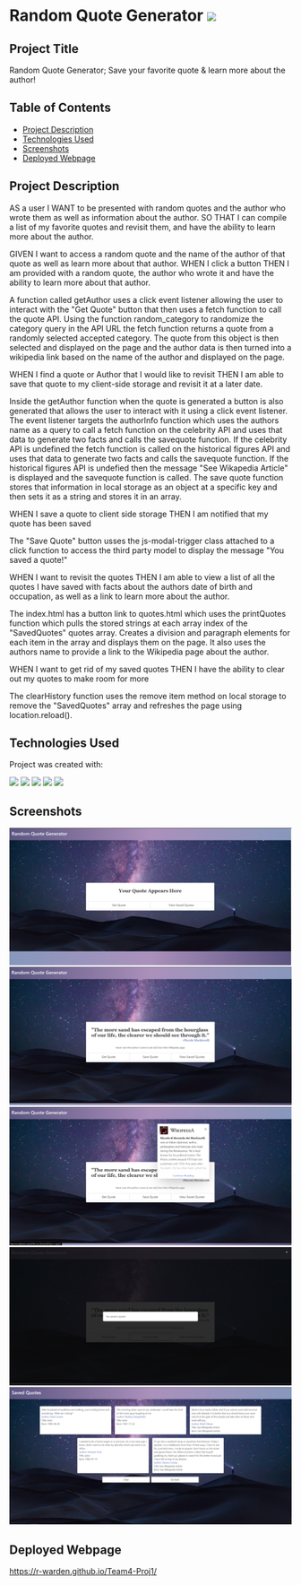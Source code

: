 # Random Quote Generator ![](https://img.shields.io/badge/contributers-5-blue?logo=github)

## Project Title

Random Quote Generator; Save your favorite quote & learn more about the author!

## Table of Contents

- [Project Description](#project-description)
- [Technologies Used](#technologies-used)
- [Screenshots](#screenshots)
- [Deployed Webpage](#deployed-webpage)

## Project Description

AS a user
I WANT to be presented with random quotes and the author who wrote them as well as information about the author.
SO THAT I can compile a list of my favorite quotes and revisit them, and have the ability to learn more about the author.

GIVEN I want to access a random quote and the name of the author of that quote as well as learn more about that author.
WHEN I click a button
THEN I am provided with a random quote, the author who wrote it and have the ability to learn more about that author.

A function called getAuthor uses a click event listener allowing the user to interact with the "Get Quote" button that then uses a fetch function to call the quote API. Using the function random_category to randomize the category query in the API URL the fetch function returns a quote from a randomly selected accepted category. The quote from this object is then selected and displayed on the page and the author data is then turned into a wikipedia link based on the name of the author and displayed on the page.

WHEN I find a quote or Author that I would like to revisit
THEN I am able to save that quote to my client-side storage and revisit it at a later date.

Inside the getAuthor function when the quote is generated a button is also generated that allows the user to interact with it using a click event listener. The event listener targets the authorInfo function which uses the authors name as a query to call a fetch function on the celebrity API and uses that data to generate two facts and calls the savequote function. If the celebrity API is undefined the fetch function is called on the historical figures API and uses that data to generate two facts and calls the savequote function. If the historical figures API is undefied then the message "See Wikapedia Article" is displayed and the savequote function is called. The save quote function stores that information in local storage as an object at a specific key and then sets it as a string and stores it in an array.

WHEN I save a quote to client side storage
THEN I am notified that my quote has been saved

The "Save Quote" button usses the js-modal-trigger class attached to a click function to access the third party model to display the message "You saved a quote!"

WHEN I want to revisit the quotes
THEN I am able to view a list of all the quotes I have saved with facts about the authors date of birth and occupation, as well as a link to learn more about the author.

The index.html has a button link to quotes.html which uses the printQuotes function which pulls the stored strings at each array index of the "SavedQuotes" quotes array. Creates a division and paragraph elements for each item in the array and displays them on the page. It also uses the authors name to provide a link to the Wikipedia page about the author.

WHEN I want to get rid of my saved quotes
THEN I have the ability to clear out my quotes to make room for more

The clearHistory function uses the remove item method on local storage to remove the "SavedQuotes" array and refreshes the page using location.reload().

## Technologies Used

Project was created with:

![](https://img.shields.io/badge/J--query%20v3.5.1-0769AD?logo=jquery) ![](https://img.shields.io/badge/Bulma%20v0.9.4-white?logo=Bulma) ![](https://img.shields.io/badge/API%20Ninjas%20/v1/quotes%20&%20/v1/historicalfigures%20&%20/v1/celebrity-black) ![](https://img.shields.io/badge/Model%20JS-yellow) ![](https://img.shields.io/badge/Wikipedia%20Preview%20API-000000?logo=Wikipedia)

## Screenshots

![Index-Page](/assets/images/image-1.png "Home Screen")
![Retrieved-Quote-Wiki](/assets/images/image-2.png "Quote Generated Screen")
![Wikipedia-Functionality](/assets/images/image-4.png "Author Mouseover")
![Confirmed-Save](/assets/images/image-3.png "Quote Is Saved")
![Saved-Quotes-Wiki](/assets/images/image-5.png "Saved Quotes Page")

## Deployed Webpage

https://r-warden.github.io/Team4-Proj1/
